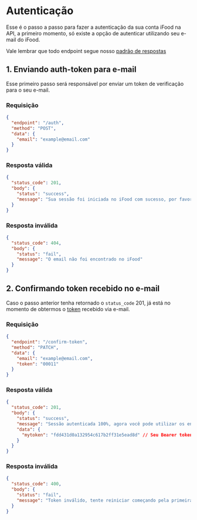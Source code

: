 # Autenticação

Esse é o passo a passo para fazer a autenticação da sua conta iFood na API, a primeiro momento, só existe a opção de autenticar utilizando seu e-mail do iFood.

Vale lembrar que todo endpoint segue nosso [padrão de respostas](./handle-status-response.md)

## 1. Enviando auth-token para e-mail

Esse primeiro passo será responsável por enviar um token de verificação para o seu e-mail.

### Requisição

```json
{
  "endpoint": "/auth",
  "method": "POST",
  "data": {
    "email": "example@email.com"
  }
}
```

### Resposta válida

```json
{
  "status_code": 201,
  "body": {
    "status": "success",
    "message": "Sua sessão foi iniciada no iFood com sucesso, por favor continue com o próximo passo da autenticação."
  }
}
```

### Resposta inválida

```json
{
  "status_code": 404,
  "body": {
    "status": "fail",
    "message": "O email não foi encontrado no iFood"
  }
}
```

## 2. Confirmando token recebido no e-mail

Caso o passo anterior tenha retornado o `status_code` 201, já está no momento de obtermos o [token](./token.md) recebido via e-mail.

### Requisição

```json
{
  "endpoint": "/confirm-token",
  "method": "PATCH",
  "data": {
    "email": "example@email.com",
    "token": "00011"
  }
}
```

### Resposta válida

```json
{
  "status_code": 201,
  "body": {
    "status": "success",
    "message": "Sessão autenticada 100%, agora você pode utilizar os endpoints privados",
    "data": {
      "mytoken": "fdd431d0a132954c617b2ff31e5ead8d" // Seu Bearer token que será utilizado nos endpoints privados
    }
  }
}
```

### Resposta inválida

```json
{
  "status_code": 400,
  "body": {
    "status": "fail",
    "message": "Token inválido, tente reiniciar começando pela primeira requisição da autenticação"
  }
}
```
